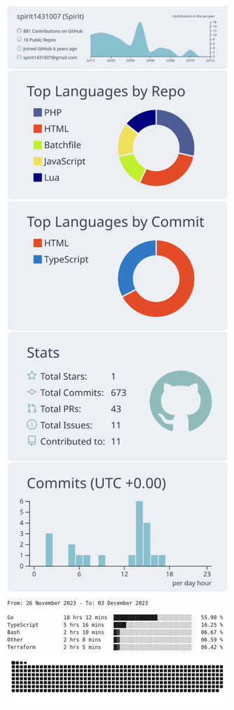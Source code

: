 [![](https://raw.githubusercontent.com/spirit1431007/spirit1431007/master/profile-summary-card-output/nord_bright/0-profile-details.svg)](https://git.io/spiritx)
[![](https://raw.githubusercontent.com/spirit1431007/spirit1431007/master/profile-summary-card-output/nord_bright/1-repos-per-language.svg)](https://git.io/spiritx) [![](https://raw.githubusercontent.com/spirit1431007/spirit1431007/master/profile-summary-card-output/nord_bright/2-most-commit-language.svg)](https://git.io/spiritx)
[![](https://raw.githubusercontent.com/spirit1431007/spirit1431007/master/profile-summary-card-output/nord_bright/3-stats.svg)](https://git.io/spiritx) [![](https://raw.githubusercontent.com/spirit1431007/spirit1431007/master/profile-summary-card-output/nord_bright/4-productive-time.svg)](https://git.io/spiritx)

<!--START_SECTION:waka-->

```txt
From: 26 November 2023 - To: 03 December 2023

Go                18 hrs 12 mins  ██████████████░░░░░░░░░░░   55.98 %
TypeScript        5 hrs 16 mins   ████░░░░░░░░░░░░░░░░░░░░░   16.25 %
Bash              2 hrs 10 mins   █▓░░░░░░░░░░░░░░░░░░░░░░░   06.67 %
Other             2 hrs 8 mins    █▓░░░░░░░░░░░░░░░░░░░░░░░   06.59 %
Terraform         2 hrs 5 mins    █▓░░░░░░░░░░░░░░░░░░░░░░░   06.42 %
```

<!--END_SECTION:waka-->

![contribution](https://github.com/spirit1431007/spirit1431007/blob/output/github-contribution-grid-snake.svg)

